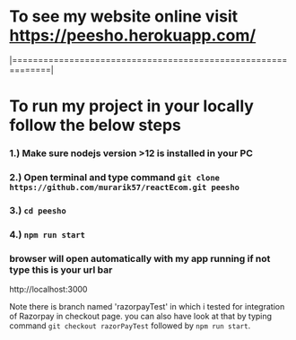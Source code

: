 # To see my website online visit https://peesho.herokuapp.com/

|=============================================================|

# To run my project in your locally follow the below steps

### 1.) Make sure nodejs version >12 is installed in your PC

### 2.) Open terminal and type command `git clone https://github.com/murarik57/reactEcom.git peesho`

### 3.) `cd peesho`

### 4.) `npm run start`

### browser will open automatically with my app running if not type this is your url bar

http://localhost:3000

Note there is branch named 'razorpayTest' in which i tested for integration of Razorpay in checkout page. you can also have look at that by typing command `git checkout razorPayTest` followed by `npm run start`.
